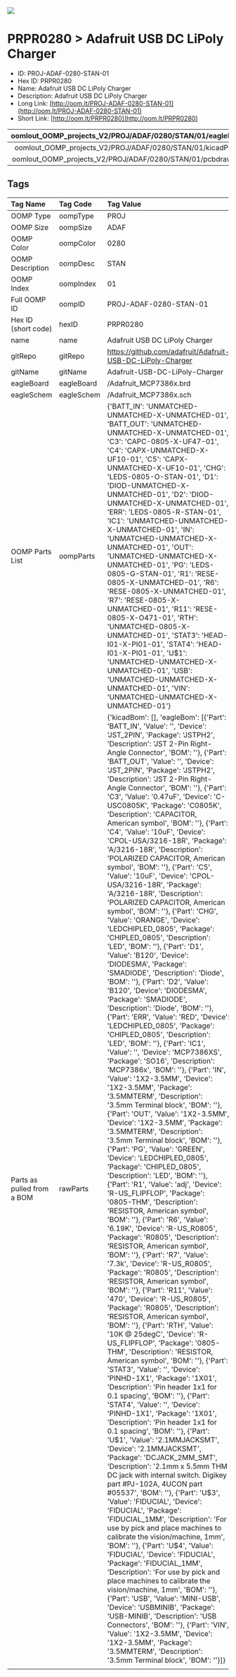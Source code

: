 


  
![][im]
# PRPR0280 > Adafruit USB DC LiPoly Charger

- ID: PROJ-ADAF-0280-STAN-01
- Hex ID: PRPR0280
- Name: Adafruit USB DC LiPoly Charger
- Description: Adafruit USB DC LiPoly Charger
- Long Link: [http://oom.lt/PROJ-ADAF-0280-STAN-01](http://oom.lt/PROJ-ADAF-0280-STAN-01)
- Short Link: [http://oom.lt/PRPR0280](http://oom.lt/PRPR0280)
  

|oomlout_OOMP_projects_V2/PROJ/ADAF/0280/STAN/01/eagleImage.png|oomlout_OOMP_projects_V2/PROJ/ADAF/0280/STAN/01/eagleSchemImage.png|oomlout_OOMP_projects_V2/PROJ/ADAF/0280/STAN/01/kicadPcb3dFront.png|oomlout_OOMP_projects_V2/PROJ/ADAF/0280/STAN/01/kicadPcb3dBack.png|
| :---: | :---: | :---: | :---: |
|oomlout_OOMP_projects_V2/PROJ/ADAF/0280/STAN/01/kicadPcb3d.png|oomlout_OOMP_projects_V2/PROJ/ADAF/0280/STAN/01/bomBack.png|oomlout_OOMP_projects_V2/PROJ/ADAF/0280/STAN/01/bomFront.png|oomlout_OOMP_projects_V2/PROJ/ADAF/0280/STAN/01/pcbdraw.svg|
|oomlout_OOMP_projects_V2/PROJ/ADAF/0280/STAN/01/pcbdrawBack.svg||||

## Tags
  

|Tag Name|Tag Code|Tag Value|
| :--- | :--- | :--- |
|OOMP Type|oompType|PROJ|
|OOMP Size|oompSize|ADAF|
|OOMP Color|oompColor|0280|
|OOMP Description|oompDesc|STAN|
|OOMP Index|oompIndex|01|
|Full OOMP ID|oompID|PROJ-ADAF-0280-STAN-01|
|Hex ID (short code)|hexID|PRPR0280|
|name|name|Adafruit USB DC LiPoly Charger|
|gitRepo|gitRepo|https://github.com/adafruit/Adafruit-USB-DC-LiPoly-Charger|
|gitName|gitName|Adafruit-USB-DC-LiPoly-Charger|
|eagleBoard|eagleBoard|/Adafruit_MCP7386x.brd|
|eagleSchem|eagleSchem|/Adafruit_MCP7386x.sch|
|OOMP Parts List|oompParts|{'BATT_IN': 'UNMATCHED-UNMATCHED-X-UNMATCHED-01', 'BATT_OUT': 'UNMATCHED-UNMATCHED-X-UNMATCHED-01', 'C3': 'CAPC-0805-X-UF47-01', 'C4': 'CAPX-UNMATCHED-X-UF10-01', 'C5': 'CAPX-UNMATCHED-X-UF10-01', 'CHG': 'LEDS-0805-O-STAN-01', 'D1': 'DIOD-UNMATCHED-X-UNMATCHED-01', 'D2': 'DIOD-UNMATCHED-X-UNMATCHED-01', 'ERR': 'LEDS-0805-R-STAN-01', 'IC1': 'UNMATCHED-UNMATCHED-X-UNMATCHED-01', 'IN': 'UNMATCHED-UNMATCHED-X-UNMATCHED-01', 'OUT': 'UNMATCHED-UNMATCHED-X-UNMATCHED-01', 'PG': 'LEDS-0805-G-STAN-01', 'R1': 'RESE-0805-X-UNMATCHED-01', 'R6': 'RESE-0805-X-UNMATCHED-01', 'R7': 'RESE-0805-X-UNMATCHED-01', 'R11': 'RESE-0805-X-O471-01', 'RTH': 'UNMATCHED-0805-X-UNMATCHED-01', 'STAT3': 'HEAD-I01-X-PI01-01', 'STAT4': 'HEAD-I01-X-PI01-01', 'U$1': 'UNMATCHED-UNMATCHED-X-UNMATCHED-01', 'USB': 'UNMATCHED-UNMATCHED-X-UNMATCHED-01', 'VIN': 'UNMATCHED-UNMATCHED-X-UNMATCHED-01'}|
|Parts as pulled from a BOM|rawParts|{'kicadBom': [], 'eagleBom': [{'Part': 'BATT_IN', 'Value': '', 'Device': 'JST_2PIN', 'Package': 'JSTPH2', 'Description': 'JST 2-Pin Right-Angle Connector', 'BOM': ''}, {'Part': 'BATT_OUT', 'Value': '', 'Device': 'JST_2PIN', 'Package': 'JSTPH2', 'Description': 'JST 2-Pin Right-Angle Connector', 'BOM': ''}, {'Part': 'C3', 'Value': '0.47uF', 'Device': 'C-USC0805K', 'Package': 'C0805K', 'Description': 'CAPACITOR, American symbol', 'BOM': ''}, {'Part': 'C4', 'Value': '10uF', 'Device': 'CPOL-USA/3216-18R', 'Package': 'A/3216-18R', 'Description': 'POLARIZED CAPACITOR, American symbol', 'BOM': ''}, {'Part': 'C5', 'Value': '10uF', 'Device': 'CPOL-USA/3216-18R', 'Package': 'A/3216-18R', 'Description': 'POLARIZED CAPACITOR, American symbol', 'BOM': ''}, {'Part': 'CHG', 'Value': 'ORANGE', 'Device': 'LEDCHIPLED_0805', 'Package': 'CHIPLED_0805', 'Description': 'LED', 'BOM': ''}, {'Part': 'D1', 'Value': 'B120', 'Device': 'DIODESMA', 'Package': 'SMADIODE', 'Description': 'Diode', 'BOM': ''}, {'Part': 'D2', 'Value': 'B120', 'Device': 'DIODESMA', 'Package': 'SMADIODE', 'Description': 'Diode', 'BOM': ''}, {'Part': 'ERR', 'Value': 'RED', 'Device': 'LEDCHIPLED_0805', 'Package': 'CHIPLED_0805', 'Description': 'LED', 'BOM': ''}, {'Part': 'IC1', 'Value': '', 'Device': 'MCP7386XS', 'Package': 'SO16', 'Description': 'MCP7386x', 'BOM': ''}, {'Part': 'IN', 'Value': '1X2-3.5MM', 'Device': '1X2-3.5MM', 'Package': '3.5MMTERM', 'Description': '3.5mm Terminal block', 'BOM': ''}, {'Part': 'OUT', 'Value': '1X2-3.5MM', 'Device': '1X2-3.5MM', 'Package': '3.5MMTERM', 'Description': '3.5mm Terminal block', 'BOM': ''}, {'Part': 'PG', 'Value': 'GREEN', 'Device': 'LEDCHIPLED_0805', 'Package': 'CHIPLED_0805', 'Description': 'LED', 'BOM': ''}, {'Part': 'R1', 'Value': 'adj', 'Device': 'R-US_FLIPFLOP', 'Package': '0805-THM', 'Description': 'RESISTOR, American symbol', 'BOM': ''}, {'Part': 'R6', 'Value': '6.19K', 'Device': 'R-US_R0805', 'Package': 'R0805', 'Description': 'RESISTOR, American symbol', 'BOM': ''}, {'Part': 'R7', 'Value': '7.3k', 'Device': 'R-US_R0805', 'Package': 'R0805', 'Description': 'RESISTOR, American symbol', 'BOM': ''}, {'Part': 'R11', 'Value': '470', 'Device': 'R-US_R0805', 'Package': 'R0805', 'Description': 'RESISTOR, American symbol', 'BOM': ''}, {'Part': 'RTH', 'Value': '10K @ 25degC', 'Device': 'R-US_FLIPFLOP', 'Package': '0805-THM', 'Description': 'RESISTOR, American symbol', 'BOM': ''}, {'Part': 'STAT3', 'Value': '', 'Device': 'PINHD-1X1', 'Package': '1X01', 'Description': 'Pin header 1x1 for 0.1 spacing', 'BOM': ''}, {'Part': 'STAT4', 'Value': '', 'Device': 'PINHD-1X1', 'Package': '1X01', 'Description': 'Pin header 1x1 for 0.1 spacing', 'BOM': ''}, {'Part': 'U$1', 'Value': '2.1MMJACKSMT', 'Device': '2.1MMJACKSMT', 'Package': 'DCJACK_2MM_SMT', 'Description': '2.1mm x 5.5mm THM DC jack with internal switch. Digikey part #PJ-102A, 4UCON part #05537', 'BOM': ''}, {'Part': 'U$3', 'Value': 'FIDUCIAL', 'Device': 'FIDUCIAL', 'Package': 'FIDUCIAL_1MM', 'Description': 'For use by pick and place machines to calibrate the vision/machine, 1mm', 'BOM': ''}, {'Part': 'U$4', 'Value': 'FIDUCIAL', 'Device': 'FIDUCIAL', 'Package': 'FIDUCIAL_1MM', 'Description': 'For use by pick and place machines to calibrate the vision/machine, 1mm', 'BOM': ''}, {'Part': 'USB', 'Value': 'MINI-USB', 'Device': 'USBMINIB', 'Package': 'USB-MINIB', 'Description': 'USB Connectors', 'BOM': ''}, {'Part': 'VIN', 'Value': '1X2-3.5MM', 'Device': '1X2-3.5MM', 'Package': '3.5MMTERM', 'Description': '3.5mm Terminal block', 'BOM': ''}]}|
||||



[im]: PROJ/ADAF/0280/STAN/01/kicadPcb3d_450.png
